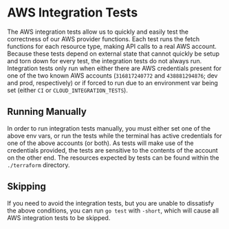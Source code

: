 # AWS Integration Tests

The AWS integration tests allow us to quickly and easily test the correctness of our AWS provider functions.
Each test runs the fetch functions for each resource type, making API calls to a real AWS account.
Because these tests depend on external state that cannot quickly be setup and torn down for every test,
the integration tests do not always run.
Integration tests only run when either there are AWS credentials present for one of the two known AWS accounts (`316817240772` and `438881294876`; dev and prod, respectively) or if forced to run due to an environment var being set (either `CI` or `CLOUD_INTEGRATION_TESTS`).

## Running Manually
In order to run integration tests manually, you must either set one of the above env vars, or run the tests while the terminal has active credentials for one of the above accounts (or both).
As tests will make use of the credentials provided, the tests are sensitive to the contents of the account on the other end.
The resources expected by tests can be found within the `./terraform` directory.

## Skipping
If you need to avoid the integration tests, but you are unable to dissatisfy the above conditions, you can run `go test` with `-short`,
which will cause all AWS integration tests to be skipped.

